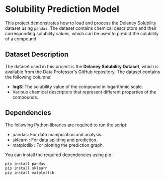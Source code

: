 # Solubility Prediction Model

This project demonstrates how to load and process the Delaney Solubility dataset using `pandas`. The dataset contains chemical descriptors and their corresponding solubility values, which can be used to predict the solubility of a compound.

## Dataset Description

The dataset used in this project is the **Delaney Solubility Dataset**, which is available from the Data Professor's GitHub repository. The dataset contains the following columns:

- **logS**: The solubility value of the compound in logarithmic scale.
- Various chemical descriptors that represent different properties of the compounds.

## Dependencies

The following Python libraries are required to run the script:

- pandas: For data manipulation and analysis.
- sklearn : For data splitting and prediction.
- matplotlib : For plotting the prediction graph.
  
You can install the required dependencies using pip:

```bash
pip install pandas
pip install sklearn
pip install matplotlib
